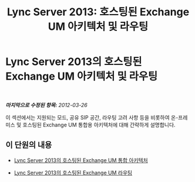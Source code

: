 ﻿---
title: 'Lync Server 2013: 호스팅된 Exchange UM 아키텍처 및 라우팅'
TOCTitle: 호스팅된 Exchange UM 아키텍처 및 라우팅
ms:assetid: 4ea4a2ce-01d9-4209-bf8e-98fa9027fb7a
ms:mtpsurl: https://technet.microsoft.com/ko-kr/library/Gg398318(v=OCS.15)
ms:contentKeyID: 49303591
ms.date: 08/10/2015
mtps_version: v=OCS.15
ms.translationtype: HT
---

# Lync Server 2013의 호스팅된 Exchange UM 아키텍처 및 라우팅

 

_**마지막으로 수정된 항목:** 2012-03-26_

이 섹션에서는 지원되는 모드, 공유 SIP 공간, 라우팅 고려 사항 등을 비롯하여 온-프레미스 및 호스팅된 Exchange UM 통합용 아키텍처에 대해 간략하게 설명합니다.

## 이 단원의 내용

  - [Lync Server 2013의 호스팅된 Exchange UM 통합 아키텍처](lync-server-2013-hosted-exchange-um-integration-architecture.md)

  - [Lync Server 2013의 호스팅된 Exchange UM 라우팅](lync-server-2013-hosted-exchange-um-routing.md)

